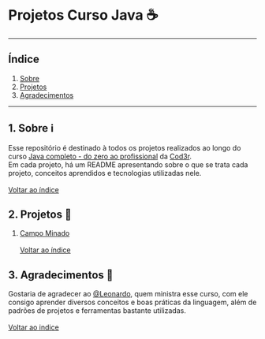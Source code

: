 # Projetos Curso Java :coffee:

***
## <a name="indice">Índice</a>
  1. [Sobre](#sobre)
  2. [Projetos](#projetos)
  3. [Agradecimentos](#gradecimentos)

***

## <a name="sobre">1. Sobre</a> :information_source:
  Esse repositório é destinado à todos os projetos realizados ao longo do curso 
  [Java completo - do zero ao profissional](https://www.udemy.com/course/fundamentos-de-programacao-com-java/)
  da [Cod3r](https://www.cod3r.com.br/).  
  Em cada projeto, há um README apresentando sobre o que se trata cada projeto, conceitos aprendidos e tecnologias utilizadas nele.
  <br><br>[Voltar ao índice](#indice)

## <a name="projetos">2. Projetos</a> :file_folder:
  1. [Campo Minado](https://github.com/MichaelToningerPolidoro/Projetos-Curso-Java/tree/master/campo-minado)
  <br><br>[Voltar ao índice](#indice)

## <a name="agradecimentos">3. Agradecimentos</a> :pray:
  Gostaria de agradecer ao [@Leonardo](https://github.com/leonardomleitao), quem ministra
  esse curso, com ele consigo aprender diversos conceitos e boas práticas da linguagem,
  além de padrões de projetos e ferramentas bastante utilizadas.
  <br><br>[Voltar ao indice](#indice)
